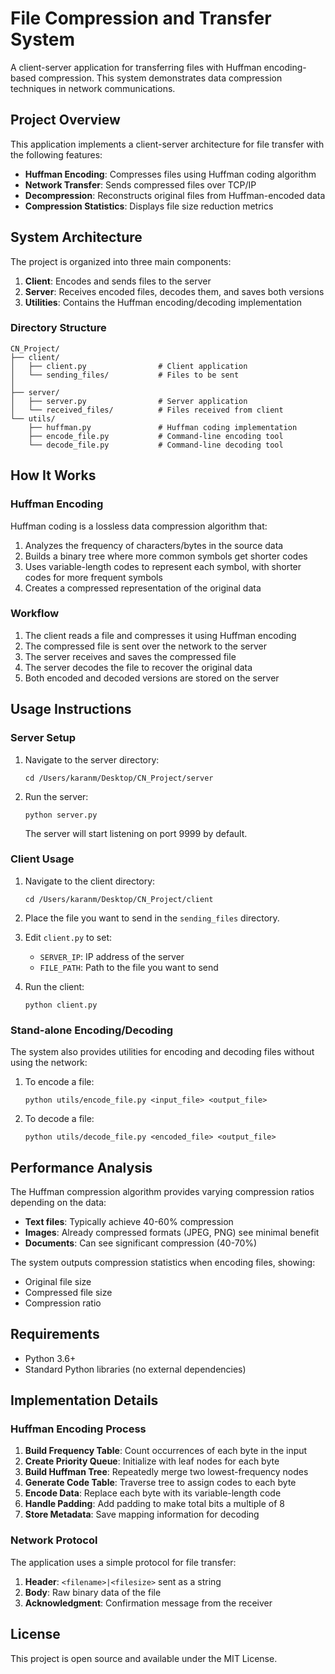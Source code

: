 # File Compression and Transfer System

A client-server application for transferring files with Huffman encoding-based compression. This system demonstrates data compression techniques in network communications.

## Project Overview

This application implements a client-server architecture for file transfer with the following features:

- **Huffman Encoding**: Compresses files using Huffman coding algorithm
- **Network Transfer**: Sends compressed files over TCP/IP
- **Decompression**: Reconstructs original files from Huffman-encoded data
- **Compression Statistics**: Displays file size reduction metrics

## System Architecture

The project is organized into three main components:

1. **Client**: Encodes and sends files to the server
2. **Server**: Receives encoded files, decodes them, and saves both versions
3. **Utilities**: Contains the Huffman encoding/decoding implementation

### Directory Structure

```
CN_Project/
├── client/
│   ├── client.py                # Client application
│   └── sending_files/           # Files to be sent
│   
├── server/
│   ├── server.py                # Server application
│   └── received_files/          # Files received from client
└── utils/
    ├── huffman.py               # Huffman coding implementation
    ├── encode_file.py           # Command-line encoding tool
    └── decode_file.py           # Command-line decoding tool
```

## How It Works

### Huffman Encoding

Huffman coding is a lossless data compression algorithm that:

1. Analyzes the frequency of characters/bytes in the source data
2. Builds a binary tree where more common symbols get shorter codes
3. Uses variable-length codes to represent each symbol, with shorter codes for more frequent symbols
4. Creates a compressed representation of the original data

### Workflow

1. The client reads a file and compresses it using Huffman encoding
2. The compressed file is sent over the network to the server
3. The server receives and saves the compressed file
4. The server decodes the file to recover the original data
5. Both encoded and decoded versions are stored on the server

## Usage Instructions

### Server Setup

1. Navigate to the server directory:
   ```
   cd /Users/karanm/Desktop/CN_Project/server
   ```

2. Run the server:
   ```
   python server.py
   ```
   
   The server will start listening on port 9999 by default.

### Client Usage

1. Navigate to the client directory:
   ```
   cd /Users/karanm/Desktop/CN_Project/client
   ```

2. Place the file you want to send in the `sending_files` directory.

3. Edit `client.py` to set:
   - `SERVER_IP`: IP address of the server
   - `FILE_PATH`: Path to the file you want to send

4. Run the client:
   ```
   python client.py
   ```

### Stand-alone Encoding/Decoding

The system also provides utilities for encoding and decoding files without using the network:

1. To encode a file:
   ```
   python utils/encode_file.py <input_file> <output_file>
   ```

2. To decode a file:
   ```
   python utils/decode_file.py <encoded_file> <output_file>
   ```

## Performance Analysis

The Huffman compression algorithm provides varying compression ratios depending on the data:

- **Text files**: Typically achieve 40-60% compression
- **Images**: Already compressed formats (JPEG, PNG) see minimal benefit
- **Documents**: Can see significant compression (40-70%)

The system outputs compression statistics when encoding files, showing:
- Original file size
- Compressed file size
- Compression ratio

## Requirements

- Python 3.6+
- Standard Python libraries (no external dependencies)

## Implementation Details

### Huffman Encoding Process

1. **Build Frequency Table**: Count occurrences of each byte in the input
2. **Create Priority Queue**: Initialize with leaf nodes for each byte
3. **Build Huffman Tree**: Repeatedly merge two lowest-frequency nodes
4. **Generate Code Table**: Traverse tree to assign codes to each byte
5. **Encode Data**: Replace each byte with its variable-length code
6. **Handle Padding**: Add padding to make total bits a multiple of 8
7. **Store Metadata**: Save mapping information for decoding

### Network Protocol

The application uses a simple protocol for file transfer:

1. **Header**: `<filename>|<filesize>` sent as a string
2. **Body**: Raw binary data of the file
3. **Acknowledgment**: Confirmation message from the receiver

## License

This project is open source and available under the MIT License.
